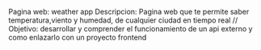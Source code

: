 Pagina web: weather app
Descripcion: Pagina web que te permite saber temperatura,viento y humedad, de cualquier ciudad en tiempo real //
Objetivo: desarrollar y comprender el funcionamiento de un api externo y como enlazarlo con un proyecto frontend 
